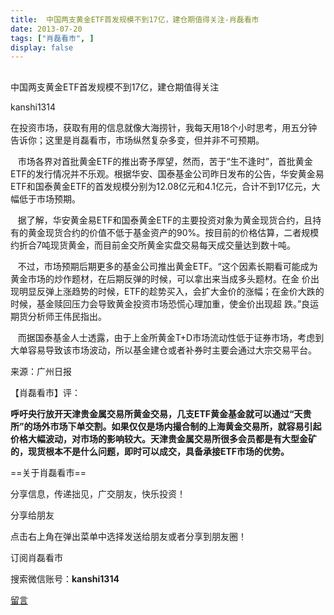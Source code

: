 ```yaml
---
title:  中国两支黄金ETF首发规模不到17亿，建仓期值得关注-肖磊看市
date: 2013-07-20
tags: ["肖磊看市", ]
display: false
---
```



## 



中国两支黄金ETF首发规模不到17亿，建仓期值得关注




kanshi1314




在投资市场，获取有用的信息就像大海捞针，我每天用18个小时思考，用五分钟告诉你；这里是肖磊看市，市场纵然复杂多变，但并非不可预期。


 &nbsp; &nbsp;市场各界对首批黄金ETF的推出寄予厚望，然而，苦于“生不逢时”，首批黄金ETF的发行情况并不乐观。根据华安、国泰基金公司昨日发布的公告，华安黄金易ETF和国泰黄金ETF的首发规模分别为12.08亿元和4.1亿元，合计不到17亿元，大幅低于市场预期。 

 &nbsp; &nbsp;据了解，华安黄金易ETF和国泰黄金ETF的主要投资对象为黄金现货合约，且持有的黄金现货合约的价值不低于基金资产的90%。按目前的价格估算，二者规模约折合7吨现货黄金，而目前金交所黄金实盘交易每天成交量达到数十吨。

 &nbsp; &nbsp;不过，市场预期后期更多的基金公司推出黄金ETF。“这个因素长期看可能成为黄金市场的炒作题材，在后期反弹的时候，可以拿出来当成多头题材。在金 价出现明显反弹上涨趋势的时候，ETF的趁势买入，会扩大金价的涨幅；在金价大跌的时候，基金赎回压力会导致黄金投资市场恐慌心理加重，使金价出现超 跌。”良运期货分析师王伟民指出。

 &nbsp; &nbsp;而据国泰基金人士透露，由于上金所黄金T+D市场流动性低于证券市场，考虑到大单容易导致该市场波动，所以基金建仓或者补券时主要会通过大宗交易平台。 &nbsp;

来源：广州日报



【肖磊看市】评：

**呼吁央行放开天津贵金属交易所黄金交易，几支ETF黄金基金就可以通过“天贵所”的场外市场下单交割。如果仅仅是场内撮合制的上海黄金交易所，就容易引起 价格大幅波动，对市场的影响较大。天津贵金属交易所很多会员都是有大型金矿的，现货根本不是什么问题，即时可以成交，具备承接ETF市场的优势。**





==关于肖磊看市== 

分享信息，传递拙见，广交朋友，快乐投资！



分享给朋友

点击右上角在弹出菜单中选择发送给朋友或者分享到朋友圈！　



订阅肖磊看市

搜索微信账号：**kanshi1314**











[留言](javascript:;)